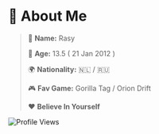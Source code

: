 # 💫 About Me

> 💬 **Name:** Rasy
>
> 🎂 **Age:** 13.5  ( 21 Jan 2012 )
> 
> 🌍 **Nationality:** 🇳🇱 / 🇷🇺
> 
> 🎮 **Fav Game:** Gorilla Tag / Orion Drift
> 
> 
> ❤️ **Believe In Yourself**



![Profile Views](https://komarev.com/ghpvc/?username=RasyThatGuy&color=brightgreen&style=flat&label=Profile+Views)

